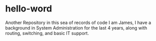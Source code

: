 # hello-word
Another Repository in this sea of records of code
I am James, I have a background in System Administration for the last 4 years, along with routing, switching, and basic IT support.
